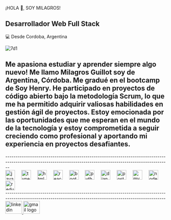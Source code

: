 
¡HOLA 👋, SOY MILAGROS!

Desarrollador Web Full Stack 
--------------------------------------------------------------------------------------------------------------------------------------------------------------------------
💻 Desde Cordoba, Argentina

![7d1](https://github.com/MilagrosGuillot/MilagrosGuillot/assets/101240663/bda00025-615d-41b3-9fff-19273b58481c)

<h2> Me apasiona estudiar y aprender siempre algo nuevo! 
Me llamo Milagros Guillot soy de Argentina, Córdoba. Me gradué en el bootcamp de Soy Henry. He participado en proyectos de código abierto bajo la metodología Scrum, lo que me ha permitido adquirir valiosas habilidades en gestión ágil de proyectos. Estoy emocionada por las oportunidades que me esperan en el mundo de la tecnología y estoy comprometida a seguir creciendo como profesional y aportando mi experiencia en proyectos desafiantes.</h2>
--------------------------------------------------------------------------------------------------------------------------------------------------------------
<div align="left">
  <img src="https://cdn.jsdelivr.net/gh/devicons/devicon/icons/javascript/javascript-original.svg" height="30" alt="javascript logo"  />
  <img width="12" />
  <img src="https://cdn.jsdelivr.net/gh/devicons/devicon/icons/typescript/typescript-original.svg" height="30" alt="typescript logo"  />
  <img width="12" />
  <img src="https://cdn.jsdelivr.net/gh/devicons/devicon/icons/html5/html5-original.svg" height="30" alt="html5 logo"  />
  <img width="12" />
  <img src="https://cdn.jsdelivr.net/gh/devicons/devicon/icons/react/react-original.svg" height="30" alt="react logo"  />
  <img width="12" />
  <img src="https://cdn.jsdelivr.net/gh/devicons/devicon/icons/bootstrap/bootstrap-original.svg" height="30" alt="bootstrap logo"  />
  <img width="12" />
  <img src="https://cdn.jsdelivr.net/gh/devicons/devicon/icons/python/python-original.svg" height="30" alt="python logo"  />
  <img width="12" />
  <img src="https://cdn.jsdelivr.net/gh/devicons/devicon/icons/django/django-plain.svg" height="30" alt="django logo"  />
  <img width="12" />
  <img src="https://cdn.jsdelivr.net/gh/devicons/devicon/icons/postgresql/postgresql-original.svg" height="30" alt="postgresql logo"  />
  <img width="12" />
  <img src="https://cdn.jsdelivr.net/gh/devicons/devicon/icons/mysql/mysql-original.svg" height="30" alt="mysql logo"  />
  <img width="12" />
  <img src="https://cdn.jsdelivr.net/gh/devicons/devicon/icons/nodejs/nodejs-original.svg" height="30" alt="nodejs logo"  />
  <img src="https://cdn.jsdelivr.net/gh/devicons/devicon/icons/redux/redux-original.svg" height="30" alt="redux logo"  />
</div>
------------------------------------------------------------------------------------------------------------------------------------------------------------
<div align="left">
  <a href="https://www.linkedin.com/in/milagros-guillot-17936422b/" target="_blank">
    <img src="https://raw.githubusercontent.com/maurodesouza/profile-readme-generator/master/src/assets/icons/social/linkedin/default.svg" width="52" height="40" alt="linkedin logo"  />
  </a>
  <a href="https://mail.google.com/mail/u/0/#inbox" target="_blank">
    <img src="https://raw.githubusercontent.com/maurodesouza/profile-readme-generator/master/src/assets/icons/social/gmail/default.svg" width="52" height="40" alt="gmail logo"  />
  </a>
</div>
